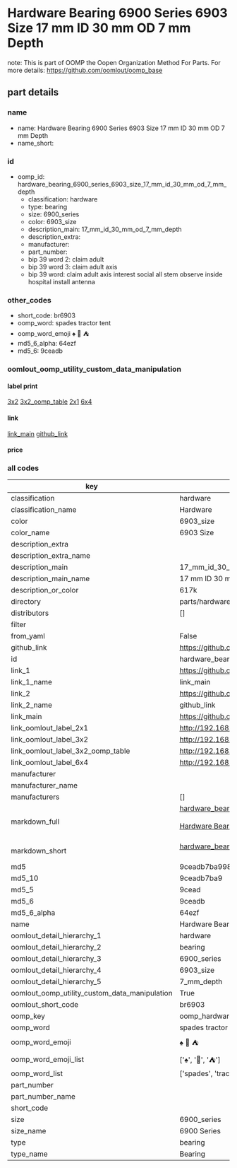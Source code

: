 # Hardware Bearing 6900 Series 6903 Size 17 mm ID 30 mm OD 7 mm Depth  

note: This is part of OOMP the Oopen Organization Method For Parts. For more details: https://github.com/oomlout/oomp_base

##  part details





### name
* name: Hardware Bearing 6900 Series 6903 Size 17 mm ID 30 mm OD 7 mm Depth
* name_short: 
### id
* oomp_id: hardware_bearing_6900_series_6903_size_17_mm_id_30_mm_od_7_mm_depth
  * classification: hardware
  * type: bearing
  * size: 6900_series
  * color: 6903_size
  * description_main: 17_mm_id_30_mm_od_7_mm_depth
  * description_extra: 
  * manufacturer: 
  * part_number: 
  * bip 39 word 2: claim adult
  * bip 39 word 3: claim adult axis
  * bip 39 word: claim adult axis interest social all stem observe inside hospital install antenna

### other_codes
* short_code: br6903
* oomp_word: spades tractor tent
* oomp_word_emoji :spades: :tractor: :tent:
* md5_6_alpha: 64ezf
* md5_6: 9ceadb






### oomlout_oomp_utility_custom_data_manipulation
#### label print
[3x2](http://192.168.1.245:1112/?label=oomp%2064ezf)
[3x2_oomp_table](http://192.168.1.107:1112/?label=oomp%2064ezf)
[2x1](http://192.168.1.242:1112/?label=oomp%2064ezf)
[6x4](http://192.168.1.55:1112/?label=oomp%2064ezf)    

#### link

[link_main](https://github.com/oomlout/oomlout_oomp_current_version_messy/tree/main/parts/hardware_bearing_6900_series_6903_size_17_mm_id_30_mm_od_7_mm_depth) [github_link](https://github.com/oomlout/oomlout_oomp_part_src/tree/main/parts/hardware_bearing_6900_series_6903_size_17_mm_id_30_mm_od_7_mm_depth)                             

#### price







### all codes 
| key | value |  
| --- | --- |  
| classification | hardware |  
| classification_name | Hardware |  
| color | 6903_size |  
| color_name | 6903 Size |  
| description_extra |  |  
| description_extra_name |  |  
| description_main | 17_mm_id_30_mm_od_7_mm_depth |  
| description_main_name | 17 mm ID 30 mm OD 7 mm Depth |  
| description_or_color | 617k |  
| directory | parts/hardware_bearing_6900_series_6903_size_17_mm_id_30_mm_od_7_mm_depth |  
| distributors | [] |  
| filter |  |  
| from_yaml | False |  
| github_link | https://github.com/oomlout/oomlout_oomp_part_src/tree/main/parts/hardware_bearing_6900_series_6903_size_17_mm_id_30_mm_od_7_mm_depth |  
| id | hardware_bearing_6900_series_6903_size_17_mm_id_30_mm_od_7_mm_depth |  
| link_1 | https://github.com/oomlout/oomlout_oomp_current_version_messy/tree/main/parts/hardware_bearing_6900_series_6903_size_17_mm_id_30_mm_od_7_mm_depth |  
| link_1_name | link_main |  
| link_2 | https://github.com/oomlout/oomlout_oomp_part_src/tree/main/parts/hardware_bearing_6900_series_6903_size_17_mm_id_30_mm_od_7_mm_depth |  
| link_2_name | github_link |  
| link_main | https://github.com/oomlout/oomlout_oomp_current_version_messy/tree/main/parts/hardware_bearing_6900_series_6903_size_17_mm_id_30_mm_od_7_mm_depth |  
| link_oomlout_label_2x1 | http://192.168.1.242:1112/?label=oomp%2064ezf |  
| link_oomlout_label_3x2 | http://192.168.1.245:1112/?label=oomp%2064ezf |  
| link_oomlout_label_3x2_oomp_table | http://192.168.1.107:1112/?label=oomp%2064ezf |  
| link_oomlout_label_6x4 | http://192.168.1.55:1112/?label=oomp%2064ezf |  
| manufacturer |  |  
| manufacturer_name |  |  
| manufacturers | [] |  
| markdown_full | [hardware_bearing_6900_series_6903_size_17_mm_id_30_mm_od_7_mm_depth](https://github.com/oomlout/oomlout_oomp_current_version_messy/tree/main/parts/hardware_bearing_6900_series_6903_size_17_mm_id_30_mm_od_7_mm_depth)<br>[](https://github.com/oomlout/oomlout_oomp_current_version_messy/tree/main/parts/hardware_bearing_6900_series_6903_size_17_mm_id_30_mm_od_7_mm_depth)<br>[Hardware Bearing 6900 Series 6903 Size 17 Mm Id 30 Mm Od 7 Mm Depth](https://github.com/oomlout/oomlout_oomp_current_version_messy/tree/main/parts/hardware_bearing_6900_series_6903_size_17_mm_id_30_mm_od_7_mm_depth)<br><br> |  
| markdown_short | [hardware_bearing_6900_series_6903_size_17_mm_id_30_mm_od_7_mm_depth](https://github.com/oomlout/oomlout_oomp_current_version_messy/tree/main/parts/hardware_bearing_6900_series_6903_size_17_mm_id_30_mm_od_7_mm_depth)<br><br> |  
| md5 | 9ceadb7ba9987aa819e6f75a21c0f14d |  
| md5_10 | 9ceadb7ba9 |  
| md5_5 | 9cead |  
| md5_6 | 9ceadb |  
| md5_6_alpha | 64ezf |  
| name | Hardware Bearing 6900 Series 6903 Size 17 mm ID 30 mm OD 7 mm Depth |  
| oomlout_detail_hierarchy_1 | hardware |  
| oomlout_detail_hierarchy_2 | bearing |  
| oomlout_detail_hierarchy_3 | 6900_series |  
| oomlout_detail_hierarchy_4 | 6903_size |  
| oomlout_detail_hierarchy_5 | 7_mm_depth |  
| oomlout_oomp_utility_custom_data_manipulation | True |  
| oomlout_short_code | br6903 |  
| oomp_key | oomp_hardware_bearing_6900_series_6903_size_17_mm_id_30_mm_od_7_mm_depth |  
| oomp_word | spades tractor tent |  
| oomp_word_emoji | :spades: :tractor: :tent: |  
| oomp_word_emoji_list | [':spades:', ':tractor:', ':tent:'] |  
| oomp_word_list | ['spades', 'tractor', 'tent'] |  
| part_number |  |  
| part_number_name |  |  
| short_code |  |  
| size | 6900_series |  
| size_name | 6900 Series |  
| type | bearing |  
| type_name | Bearing |  
